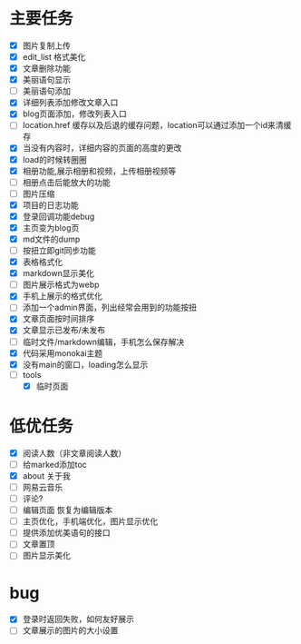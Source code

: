 # 主要任务
- [x] 图片复制上传
- [x] edit_list 格式美化
- [x] 文章删除功能
- [x] 美丽语句显示
- [ ] 美丽语句添加
- [x] 详细列表添加修改文章入口
- [x] blog页面添加，修改列表入口
- [ ] location.href 缓存以及后退的缓存问题，location可以通过添加一个id来清缓存
- [x] 当没有内容时，详细内容的页面的高度的更改
- [x] load的时候转圈圈
- [x] 相册功能,展示相册和视频，上传相册视频等
- [ ] 相册点击后能放大的功能
- [ ] 图片压缩
- [x] 项目的日志功能
- [x] 登录回调功能debug
- [x] 主页变为blog页
- [x] md文件的dump
- [ ] 按扭立即git同步功能
- [x] 表格格式化
- [x] markdown显示美化
- [ ] 图片展示格式为webp
- [x] 手机上展示的格式优化
- [ ] 添加一个admin界面，列出经常会用到的功能按扭
- [x] 文章页面按时间排序
- [x] 文章显示已发布/未发布
- [ ] 临时文件/markdown编辑，手机怎么保存解决
- [x] 代码采用monokai主题
- [x] 没有main的窗口，loading怎么显示
- [ ] tools
	- [x] 临时页面

# 低优任务
- [x] 阅读人数（非文章阅读人数）
- [ ] 给marked添加toc
- [x] about 关于我
- [ ] 网易云音乐
- [ ] 评论?
- [ ] 编辑页面 恢复为编辑版本
- [ ] 主页优化，手机端优化，图片显示优化
- [ ] 提供添加优美语句的接口
- [ ] 文章置顶
- [ ] 图片显示美化

# bug
- [x] 登录时返回失败，如何友好展示
- [ ] 文章展示的图片的大小设置